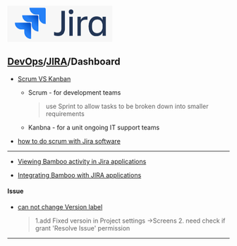[![](../resource/JIRA.PNG)](https://www.atlassian.com/software/jira)
## [DevOps]/[JIRA]/Dashboard

- [Scrum VS Kanban](https://www.atlassian.com/agile/kanban/kanban-vs-scrum)
  - Scrum - for development teams
    >use Sprint to allow tasks to be broken down into smaller requirements
  - Kanbna - for a unit ongoing IT support teams

- [how to do scrum with Jira software](https://www.atlassian.com/agile/tutorials/how-to-do-scrum-with-jira-software)
---
- [Viewing Bamboo activity in Jira applications](https://confluence.atlassian.com/bamboo/viewing-bamboo-activity-in-jira-applications-399377384.html)

- [Integrating Bamboo with JIRA applications](https://confluence.atlassian.com/bamboo/integrating-bamboo-with-jira-applications-289276945.html)

#### Issue
- [can not change Version label](https://community.atlassian.com/t5/Jira-questions/Cannot-edit-Fix-Versions/qaq-p/2037738)
    > 1.add Fixed versoin in Project settings ->Screens
    > 2. need check if grant 'Resolve Issue' permission


---
[DevOps]: <../../README.md>
[JIRA]: <../JIRA.md>


